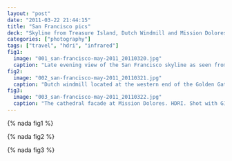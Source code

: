 ```yaml
---
layout: "post"
date: "2011-03-22 21:44:15"
title: "San Francisco pics"
deck: "Skyline from Treasure Island, Dutch Windmill and Mission Dolores"
categories: ["photography"]
tags: ["travel", "hdri", "infrared"]
fig1:
  image: "001_san-francisco-may-2011_20110320.jpg"
  caption: "Late evening view of the San Francisco skyline as seen from Treasure Island."
fig2:
  image: "002_san-francisco-may-2011_20110321.jpg"
  caption: "Dutch windmill located at the western end of the Golden Gate Park. HDRI. Shot with G11 infrared conversion."
fig3:
  image: "003_san-francisco-may-2011_20110322.jpg"
  caption: "The cathedral facade at Mission Dolores. HDRI. Shot with G11 infrared conversion."
---
```


{% nada fig1 %}

{% nada fig2 %}

{% nada fig3 %}
